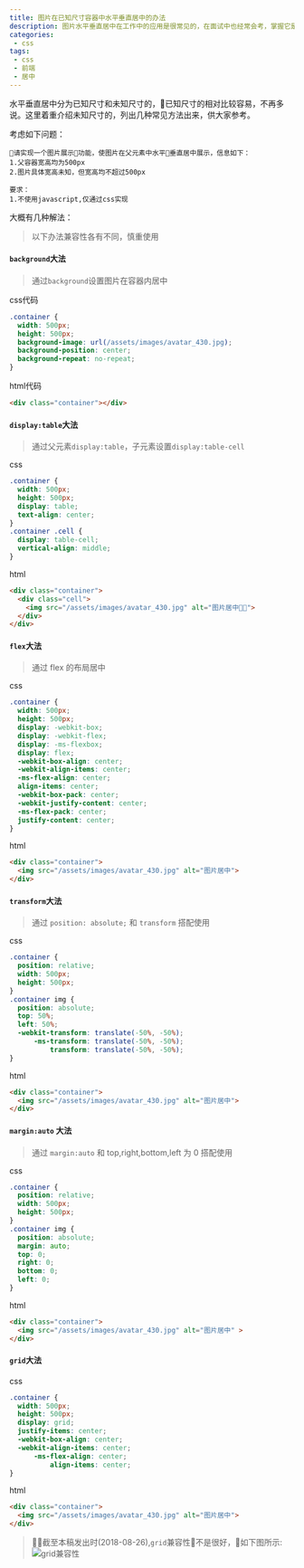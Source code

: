 ```yaml
---
title: 图片在已知尺寸容器中水平垂直居中的办法
description: 图片水平垂直居中在工作中的应用是很常见的，在面试中也经常会考，掌握它是很有必要的。
categories:
 - css
tags:
 - css
 - 前端
 - 居中
---
```

水平垂直居中分为已知尺寸和未知尺寸的，已知尺寸的相对比较容易，不再多说。这里着重介绍未知尺寸的，列出几种常见方法出来，供大家参考。

考虑如下问题：
```
请实现一个图片展示功能，使图片在父元素中水平垂直居中展示，信息如下：
1.父容器宽高均为500px
2.图片具体宽高未知，但宽高均不超过500px

要求：
1.不使用javascript,仅通过css实现
```
大概有几种解法：
>以下办法兼容性各有不同，慎重使用

#### `background`大法
>通过`background`设置图片在容器内居中

css代码
```css
.container {
  width: 500px;
  height: 500px;
  background-image: url(/assets/images/avatar_430.jpg);
  background-position: center;
  background-repeat: no-repeat;
}
```
html代码
```html
<div class="container"></div>
```
#### `display:table`大法
>通过父元素`display:table`，子元素设置`display:table-cell`

css
```css
.container {
  width: 500px;
  height: 500px;
  display: table;
  text-align: center;
}
.container .cell {
  display: table-cell;
  vertical-align: middle;
}
```
html

```html
<div class="container">
  <div class="cell">
    <img src="/assets/images/avatar_430.jpg" alt="图片居中">
  </div>
</div>
```
#### `flex`大法
> 通过 flex 的布局居中

css
```css
.container {
  width: 500px;
  height: 500px;
  display: -webkit-box;
  display: -webkit-flex;
  display: -ms-flexbox;
  display: flex;
  -webkit-box-align: center;
  -webkit-align-items: center;
  -ms-flex-align: center;
  align-items: center;
  -webkit-box-pack: center;
  -webkit-justify-content: center;
  -ms-flex-pack: center;
  justify-content: center;
}
```
html

```html
<div class="container">
  <img src="/assets/images/avatar_430.jpg" alt="图片居中">
</div>
```
#### `transform`大法
>通过 `position: absolute;` 和 `transform` 搭配使用

css
```css
.container {
  position: relative;
  width: 500px;
  height: 500px;
}
.container img {
  position: absolute;
  top: 50%;
  left: 50%;
  -webkit-transform: translate(-50%, -50%);
      -ms-transform: translate(-50%, -50%);
          transform: translate(-50%, -50%);
}
```
html
```html
<div class="container">
  <img src="/assets/images/avatar_430.jpg" alt="图片居中">
</div>
```

#### `margin:auto` 大法
> 通过 `margin:auto` 和 top,right,bottom,left 为 0 搭配使用

css
```css
.container {
  position: relative;
  width: 500px;
  height: 500px;
}
.container img {
  position: absolute;
  margin: auto;
  top: 0;
  right: 0;
  bottom: 0;
  left: 0;
}
```
html
```html
<div class="container">
  <img src="/assets/images/avatar_430.jpg" alt="图片居中" >
</div>
```
#### `grid`大法
css
```css
.container {
  width: 500px;
  height: 500px;
  display: grid;
  justify-items: center;
  -webkit-box-align: center;
  -webkit-align-items: center;
      -ms-flex-align: center;
          align-items: center;
}
```
html
```html
<div class="container">
  <img src="/assets/images/avatar_430.jpg" alt="图片居中">
</div>
```
>截至本稿发出时(2018-08-26),`grid`兼容性不是很好，如下图所示:
>![grid兼容性]({{site.baseurl}}/assets/images/2018/08/grid.png)


